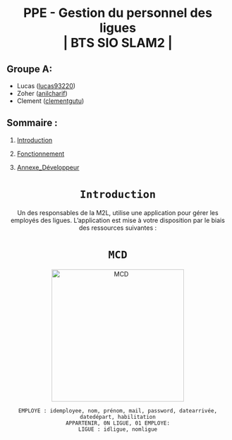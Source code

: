 <div align="center">

# PPE - Gestion du personnel des ligues <br> | BTS SIO SLAM2 |

</div>



## Groupe A:

-   Lucas ([lucas93220](https://github.com/lucas93220))
-   Zoher ([anilcharif](https://github.com/Anilcharif))
-   Clement ([clementgutu](https://github.com/clementgutu))

## Sommaire :

1. [Introduction](#Introduction)

2. [Fonctionnement](#Fonctionnement)

3. [Annexe_Développeur](#Annexe_Développeur)

<div align="center">

# `Introduction`
Un des responsables de la M2L, utilise une application pour gérer les employés des ligues. L’application est mise à votre disposition par le biais des ressources suivantes :



<div align="center">



# `MCD`

</div>
<div align="center">
    <img src="./asset/Screenshot_1.png" alt="MCD" width="300"/>
    <br>
</div>


    EMPLOYE : idemployee, nom, prénom, mail, password, datearrivée, datedépart, habilitation
    APPARTENIR, 0N LIGUE, 01 EMPLOYE:
    LIGUE : idligue, nomligue